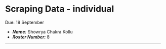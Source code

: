 Scraping Data - individual
=============
Due: 18 September
- ***Name:*** Showrya Chakra Kollu
- ***Roster Number:*** 8

----
